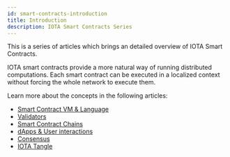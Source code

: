 ```yaml
---
id: smart-contracts-introduction
title: Introduction
description: IOTA Smart Contracts Series
---
```


This is a series of articles which brings an detailed overview of IOTA Smart Contracts.

IOTA smart contracts provide a more natural way of running distributed computations. Each smart contract can be executed in a localized context without forcing the whole network to execute them.

Learn more about the concepts in the following articles:

- [Smart Contract VM & Language](02_VM-and-languages.md)
- [Validators](03_validators.md)
- [Smart Contract Chains](04_chains.md)
- [dApps & User interactions](05_dapps.md)
- [Consensus](06_consensus.md)
- [IOTA Tangle](07_tangle.md)
